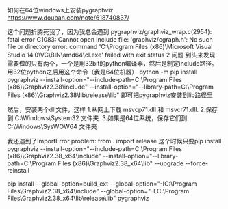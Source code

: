 如何在64位windows上安装pygraphviz https://www.douban.com/note/618740837/

这个问题折腾死我了，因为我总会遇到 
pygraphviz/graphviz_wrap.c(2954): fatal error C1083: Cannot open include file: 'graphviz/cgraph.h': No such file or directory
  error: command 'C:\\Program Files (x86)\\Microsoft Visual Studio 14.0\\VC\\BIN\\amd64\\cl.exe' failed with exit status 2
问题
到头来发现
需要做的只有两个，一个是用32bit的python编译器，然后是制定include路径。用32位python之后用这个命令（我是64位机器）
python -m pip install pygraphviz --install-option="--include-path=C:\Program Files (x86)\Graphviz2.38\include" --install-option="--library-path=C:\Program Files (x86)\Graphviz2.38\lib\release\lib"
即可把pygraphviz安装到lib路径里

然后，安装两个dll文件，这样
1.从网上下载 msvcp71.dll 和 msvcr71.dll.
2.保存到 C:\Windows\System32 文件夹.
3.如果是64位系统，保存它们到 C:\Windows\SysWOW64 文件夹

我还遇到了ImportError problem: from . import release
这个时候只要pip install pygraphviz --install-option="--include-path=C:\Program Files (x86)\Graphviz2.38_x64\include" --install-option="--library-path=C:\Program Files (x86)\Graphviz2.38_x64\lib" --upgrade --force-reinstall

pip install --global-option=build_ext --global-option="-IC:\Program Files\Graphviz2.38_x64\include" --global-option="-LC:\Program Files\Graphviz2.38_x64\lib\release\lib" pygraphviz
